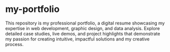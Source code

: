 # my-portfolio
This repository is my professional portfolio, a digital resume showcasing my expertise in web development, graphic design, and data analysis. Explore detailed case studies, live demos, and project highlights that demonstrate my passion for creating intuitive, impactful solutions and my creative process.

